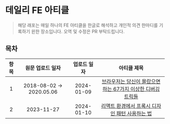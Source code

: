 # 데일리 FE 아티클

> 해당 래포는 매일 하나의 FE 아티클을 한글로 해석하고 개인적 의견 한마디를 기록하기 윈한 장소입니다.
> 오역 및 수정은 PR 부탁드립니다.

## 목차

| 항목 |     원문 업로드 일자     | 업로드 일자 |                                                                      아티클 제목                                                                      |
| :--: | :----------------------: | :---------: | :---------------------------------------------------------------------------------------------------------------------------------------------------: |
|  1   | 2018-08-02 -> 2020.05.06 | 2024-01-09  | [브라우저는 당신이 몰랐으면 하는 67가지 이상한 디버깅 트릭들](https://github.com/Pyotato/Daily_FE_article/blob/main/debugging/67_debugging_tricks.md) |
|  2   |        2023-11-27        | 2024-01-10  |              [리액트 환경에서 프록시 디자인 패턴 사용하는 법](https://github.com/Pyotato/Daily_FE_article/blob/main/design_pattern/_.md)              |
